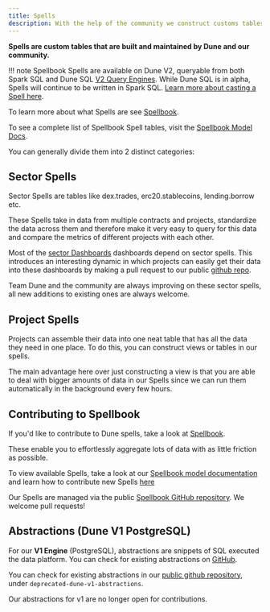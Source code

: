 ```yaml
---
title: Spells
description: With the help of the community we construct customs tables which cover the entirety of a type of activity on the blockchain called Spells.
---
```


**Spells are custom tables that are built and maintained by Dune and our community.**

!!! note
    Spellbook Spells are available on Dune V2, queryable from both Spark SQL and Dune SQL [V2 Query Engines](../reference/dune-v2/query-engine.md). While Dune SQL is in alpha, Spells will continue to be written in Spark SQL. [Learn more about casting a Spell here](../../../spellbook/index.md).

To learn more about what Spells are see [Spellbook](../../../spellbook/index.md).

To see a complete list of Spellbook Spell tables, visit the [Spellbook Model Docs](../../../spellbook/spellbook-model-docs.md).

You can generally divide them into 2 distinct categories:

## Sector Spells

Sector Spells are tables like dex.trades, erc20.stablecoins, lending.borrow etc.

These Spells take in data from multiple contracts and projects, standardize the data across them and therefore make it very easy to query for this data and compare the metrics of different projects with each other.

Most of the [sector Dashboards](../../../getting-started/use-cases/sector-dashboards.md) dashboards depend on sector spells. This introduces an interesting dynamic in which projects can easily get their data into these dashboards by making a pull request to our public [github repo](https://github.com/duneanalytics/spellbook/index.md).

Team Dune and the community are always improving on these sector spells, all new additions to existing ones are always welcome.

## Project Spells

Projects can assemble their data into one neat table that has all the data they need in one place. To do this, you can construct views or tables in our spells.

The main advantage here over just constructing a view is that you are able to deal with bigger amounts of data in our Spells since we can run them automatically in the background every few hours.

## Contributing to Spellbook

If you'd like to contribute to Dune spells, take a look at [Spellbook](../../../spellbook/index.md).

These enable you to effortlessly aggregate lots of data with as little friction as possible.

To view available Spells, take a look at our [Spellbook model documentation](https://dune.com/spellbook) and learn how to contribute new Spells [here](../../../spellbook/index.md)

Our Spells are managed via the public [Spellbook GitHub repository](https://github.com/duneanalytics/spellbook/index.md). We welcome pull requests!

## Abstractions (Dune V1 PostgreSQL)

For our **V1 Engine** (PostgreSQL), abstractions are snippets of SQL executed the data platform. You can check for existing abstractions on [GitHub](https://github.com/duneanalytics/spellbook/tree/main/deprecated-dune-v1-abstractions).

You can check for existing abstractions in our [public github repository](https://github.com/duneanalytics/spellbook/index.md), under `deprecated-dune-v1-abstractions`.

Our abstractions for v1 are no longer open for contributions.

